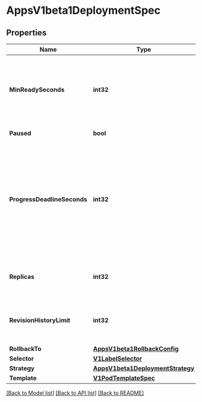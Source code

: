 # AppsV1beta1DeploymentSpec

## Properties
Name | Type | Description | Notes
------------ | ------------- | ------------- | -------------
**MinReadySeconds** | **int32** | Minimum number of seconds for which a newly created pod should be ready without any of its container crashing, for it to be considered available. Defaults to 0 (pod will be considered available as soon as it is ready) | [optional] 
**Paused** | **bool** | Indicates that the deployment is paused. | [optional] 
**ProgressDeadlineSeconds** | **int32** | The maximum time in seconds for a deployment to make progress before it is considered to be failed. The deployment controller will continue to process failed deployments and a condition with a ProgressDeadlineExceeded reason will be surfaced in the deployment status. Note that progress will not be estimated during the time a deployment is paused. Defaults to 600s. | [optional] 
**Replicas** | **int32** | Number of desired pods. This is a pointer to distinguish between explicit zero and not specified. Defaults to 1. | [optional] 
**RevisionHistoryLimit** | **int32** | The number of old ReplicaSets to retain to allow rollback. This is a pointer to distinguish between explicit zero and not specified. Defaults to 2. | [optional] 
**RollbackTo** | [**AppsV1beta1RollbackConfig**](apps.v1beta1.RollbackConfig.md) |  | [optional] 
**Selector** | [**V1LabelSelector**](v1.LabelSelector.md) |  | [optional] 
**Strategy** | [**AppsV1beta1DeploymentStrategy**](apps.v1beta1.DeploymentStrategy.md) |  | [optional] 
**Template** | [**V1PodTemplateSpec**](v1.PodTemplateSpec.md) |  | 

[[Back to Model list]](../README.md#documentation-for-models) [[Back to API list]](../README.md#documentation-for-api-endpoints) [[Back to README]](../README.md)


